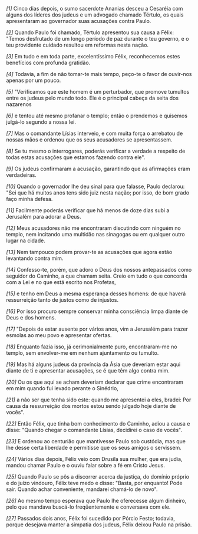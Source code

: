 *[1]* Cinco dias depois, o sumo sacerdote Ananias desceu a Cesaréia com alguns dos líderes dos judeus e um advogado chamado Tértulo, os quais apresentaram ao governador suas acusações contra Paulo.

*[2]* Quando Paulo foi chamado, Tértulo apresentou sua causa a Félix: "Temos desfrutado de um longo período de paz durante o teu governo, e o teu providente cuidado resultou em reformas nesta nação.

*[3]* Em tudo e em toda parte, excelentíssimo Félix, reconhecemos estes benefícios com profunda gratidão.

*[4]* Todavia, a fim de não tomar-te mais tempo, peço-te o favor de ouvir-nos apenas por um pouco.

*[5]* "Verificamos que este homem é um perturbador, que promove tumultos entre os judeus pelo mundo todo. Ele é o principal cabeça da seita dos nazarenos

*[6]* e tentou até mesmo profanar o templo; então o prendemos e quisemos julgá-lo segundo a nossa lei.

*[7]* Mas o comandante Lísias interveio, e com muita força o arrebatou de nossas mãos e ordenou que os seus acusadores se apresentassem.

*[8]* Se tu mesmo o interrogares, poderás verificar a verdade a respeito de todas estas acusações que estamos fazendo contra ele".

*[9]* Os judeus confirmaram a acusação, garantindo que as afirmações eram verdadeiras.

*[10]* Quando o governador lhe deu sinal para que falasse, Paulo declarou: "Sei que há muitos anos tens sido juiz nesta nação; por isso, de bom grado faço minha defesa.

*[11]* Facilmente poderás verificar que há menos de doze dias subi a Jerusalém para adorar a Deus.

*[12]* Meus acusadores não me encontraram discutindo com ninguém no templo, nem incitando uma multidão nas sinagogas ou em qualquer outro lugar na cidade.

*[13]* Nem tampouco podem provar-te as acusações que agora estão levantando contra mim.

*[14]* Confesso-te, porém, que adoro o Deus dos nossos antepassados como seguidor do Caminho, a que chamam seita. Creio em tudo o que concorda com a Lei e no que está escrito nos Profetas,

*[15]* e tenho em Deus a mesma esperança desses homens: de que haverá ressurreição tanto de justos como de injustos.

*[16]* Por isso procuro sempre conservar minha consciência limpa diante de Deus e dos homens.

*[17]* "Depois de estar ausente por vários anos, vim a Jerusalém para trazer esmolas ao meu povo e apresentar ofertas.

*[18]* Enquanto fazia isso, já cerimonialmente puro, encontraram-me no templo, sem envolver-me em nenhum ajuntamento ou tumulto.

*[19]* Mas há alguns judeus da província da Ásia que deveriam estar aqui diante de ti e apresentar acusações, se é que têm algo contra mim.

*[20]* Ou os que aqui se acham deveriam declarar que crime encontraram em mim quando fui levado perante o Sinédrio,

*[21]* a não ser que tenha sido este: quando me apresentei a eles, bradei: Por causa da ressurreição dos mortos estou sendo julgado hoje diante de vocês".

*[22]* Então Félix, que tinha bom conhecimento do Caminho, adiou a causa e disse: "Quando chegar o comandante Lísias, decidirei o caso de vocês".

*[23]* E ordenou ao centurião que mantivesse Paulo sob custódia, mas que lhe desse certa liberdade e permitisse que os seus amigos o servissem.

*[24]* Vários dias depois, Félix veio com Drusila sua mulher, que era judia, mandou chamar Paulo e o ouviu falar sobre a fé em Cristo Jesus.

*[25]* Quando Paulo se pôs a discorrer acerca da justiça, do domínio próprio e do juízo vindouro, Félix teve medo e disse: "Basta, por enquanto! Pode sair. Quando achar conveniente, mandarei chamá-lo de novo".

*[26]* Ao mesmo tempo esperava que Paulo lhe oferecesse algum dinheiro, pelo que mandava buscá-lo freqüentemente e conversava com ele.

*[27]* Passados dois anos, Félix foi sucedido por Pórcio Festo; todavia, porque desejava manter a simpatia dos judeus, Félix deixou Paulo na prisão.

